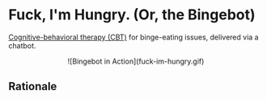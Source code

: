 # Fuck, I'm Hungry. (Or, the Bingebot)

[Cognitive-behavioral therapy (CBT)](https://www.mayoclinic.org/tests-procedures/cognitive-behavioral-therapy/about/pac-20384610) for binge-eating issues, delivered via a chatbot.

<div style="text-align:center">![Bingebot in Action](fuck-im-hungry.gif)
</div>


## Rationale 

